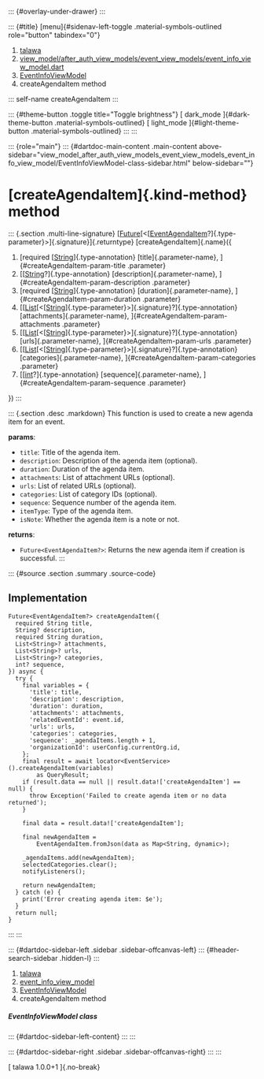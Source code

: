 ::: {#overlay-under-drawer}
:::

::: {#title}
[menu]{#sidenav-left-toggle .material-symbols-outlined role="button"
tabindex="0"}

1.  [talawa](../../index.html)
2.  [view_model/after_auth_view_models/event_view_models/event_info_view_model.dart](../../view_model_after_auth_view_models_event_view_models_event_info_view_model/)
3.  [EventInfoViewModel](../../view_model_after_auth_view_models_event_view_models_event_info_view_model/EventInfoViewModel-class.html)
4.  createAgendaItem method

::: self-name
createAgendaItem
:::

::: {#theme-button .toggle title="Toggle brightness"}
[ dark_mode ]{#dark-theme-button .material-symbols-outlined} [
light_mode ]{#light-theme-button .material-symbols-outlined}
:::
:::

::: {role="main"}
::: {#dartdoc-main-content .main-content above-sidebar="view_model_after_auth_view_models_event_view_models_event_info_view_model/EventInfoViewModel-class-sidebar.html" below-sidebar=""}
<div>

# [createAgendaItem]{.kind-method} method

</div>

::: {.section .multi-line-signature}
[[Future](https://api.flutter.dev/flutter/dart-core/Future-class.html)[\<[[EventAgendaItem](../../models_events_event_agenda_item/EventAgendaItem-class.html)?]{.type-parameter}\>]{.signature}]{.returntype}
[createAgendaItem]{.name}({

1.  [required
    [[String](https://api.flutter.dev/flutter/dart-core/String-class.html)]{.type-annotation}
    [title]{.parameter-name}, ]{#createAgendaItem-param-title
    .parameter}
2.  [[[String](https://api.flutter.dev/flutter/dart-core/String-class.html)?]{.type-annotation}
    [description]{.parameter-name},
    ]{#createAgendaItem-param-description .parameter}
3.  [required
    [[String](https://api.flutter.dev/flutter/dart-core/String-class.html)]{.type-annotation}
    [duration]{.parameter-name}, ]{#createAgendaItem-param-duration
    .parameter}
4.  [[[List](https://api.flutter.dev/flutter/dart-core/List-class.html)[\<[[String](https://api.flutter.dev/flutter/dart-core/String-class.html)]{.type-parameter}\>]{.signature}?]{.type-annotation}
    [attachments]{.parameter-name},
    ]{#createAgendaItem-param-attachments .parameter}
5.  [[[List](https://api.flutter.dev/flutter/dart-core/List-class.html)[\<[[String](https://api.flutter.dev/flutter/dart-core/String-class.html)]{.type-parameter}\>]{.signature}?]{.type-annotation}
    [urls]{.parameter-name}, ]{#createAgendaItem-param-urls .parameter}
6.  [[[List](https://api.flutter.dev/flutter/dart-core/List-class.html)[\<[[String](https://api.flutter.dev/flutter/dart-core/String-class.html)]{.type-parameter}\>]{.signature}?]{.type-annotation}
    [categories]{.parameter-name}, ]{#createAgendaItem-param-categories
    .parameter}
7.  [[[int](https://api.flutter.dev/flutter/dart-core/int-class.html)?]{.type-annotation}
    [sequence]{.parameter-name}, ]{#createAgendaItem-param-sequence
    .parameter}

})
:::

::: {.section .desc .markdown}
This function is used to create a new agenda item for an event.

**params**:

-   `title`: Title of the agenda item.
-   `description`: Description of the agenda item (optional).
-   `duration`: Duration of the agenda item.
-   `attachments`: List of attachment URLs (optional).
-   `urls`: List of related URLs (optional).
-   `categories`: List of category IDs (optional).
-   `sequence`: Sequence number of the agenda item.
-   `itemType`: Type of the agenda item.
-   `isNote`: Whether the agenda item is a note or not.

**returns**:

-   `Future<EventAgendaItem?>`: Returns the new agenda item if creation
    is successful.
:::

::: {#source .section .summary .source-code}
## Implementation

``` language-dart
Future<EventAgendaItem?> createAgendaItem({
  required String title,
  String? description,
  required String duration,
  List<String>? attachments,
  List<String>? urls,
  List<String>? categories,
  int? sequence,
}) async {
  try {
    final variables = {
      'title': title,
      'description': description,
      'duration': duration,
      'attachments': attachments,
      'relatedEventId': event.id,
      'urls': urls,
      'categories': categories,
      'sequence': _agendaItems.length + 1,
      'organizationId': userConfig.currentOrg.id,
    };
    final result = await locator<EventService>().createAgendaItem(variables)
        as QueryResult;
    if (result.data == null || result.data!['createAgendaItem'] == null) {
      throw Exception('Failed to create agenda item or no data returned');
    }

    final data = result.data!['createAgendaItem'];

    final newAgendaItem =
        EventAgendaItem.fromJson(data as Map<String, dynamic>);

    _agendaItems.add(newAgendaItem);
    selectedCategories.clear();
    notifyListeners();

    return newAgendaItem;
  } catch (e) {
    print('Error creating agenda item: $e');
  }
  return null;
}
```
:::
:::

::: {#dartdoc-sidebar-left .sidebar .sidebar-offcanvas-left}
::: {#header-search-sidebar .hidden-l}
:::

1.  [talawa](../../index.html)
2.  [event_info_view_model](../../view_model_after_auth_view_models_event_view_models_event_info_view_model/)
3.  [EventInfoViewModel](../../view_model_after_auth_view_models_event_view_models_event_info_view_model/EventInfoViewModel-class.html)
4.  createAgendaItem method

##### EventInfoViewModel class

::: {#dartdoc-sidebar-left-content}
:::
:::

::: {#dartdoc-sidebar-right .sidebar .sidebar-offcanvas-right}
:::
:::

[ talawa 1.0.0+1 ]{.no-break}
